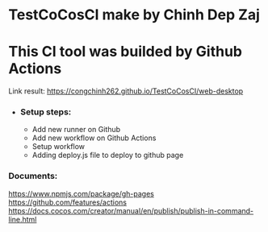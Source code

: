 # TestCoCosCI make by Chinh Dep Zaj

# This CI tool was builded by Github Actions
Link result: https://congchinh262.github.io/TestCoCosCI/web-desktop
* ### Setup steps:
    * Add new runner on Github
    * Add new workflow on Github Actions
    * Setup workflow
    * Adding deploy.js file to deploy to github page

### Documents:
https://www.npmjs.com/package/gh-pages
https://github.com/features/actions
https://docs.cocos.com/creator/manual/en/publish/publish-in-command-line.html
